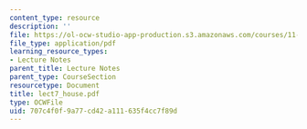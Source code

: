 ```yaml
---
content_type: resource
description: ''
file: https://ol-ocw-studio-app-production.s3.amazonaws.com/courses/11-204-planning-communications-and-digital-media-fall-2004/707c4f0f9a77cd42a111635f4cc7f89d_lect7_house.pdf
file_type: application/pdf
learning_resource_types:
- Lecture Notes
parent_title: Lecture Notes
parent_type: CourseSection
resourcetype: Document
title: lect7_house.pdf
type: OCWFile
uid: 707c4f0f-9a77-cd42-a111-635f4cc7f89d
---
```

